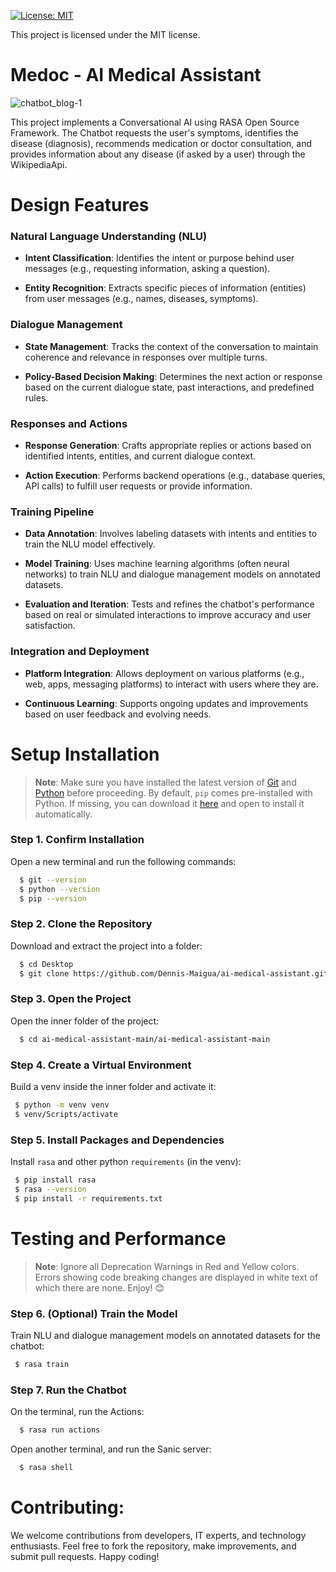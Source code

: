 [![License: MIT](https://img.shields.io/badge/License-MIT-yellow.svg)](https://opensource.org/licenses/MIT)

This project is licensed under the MIT license.

# Medoc - AI Medical Assistant

![chatbot_blog-1](https://github.com/Dennis-Maigua/ai-medical-assistant/assets/32156551/37f7de8b-e13c-42fd-a711-09d6122677cb)

This project implements a Conversational AI using RASA Open Source Framework. The Chatbot requests the user's symptoms, identifies the disease (diagnosis), recommends medication or doctor consultation, and provides information about any disease (if asked by a user) through the WikipediaApi.

# Design Features

### Natural Language Understanding (NLU)

- **Intent Classification**: Identifies the intent or purpose behind user messages (e.g., requesting information, asking a question).

- **Entity Recognition**: Extracts specific pieces of information (entities) from user messages (e.g., names, diseases, symptoms).

### Dialogue Management

- **State Management**: Tracks the context of the conversation to maintain coherence and relevance in responses over multiple turns.

- **Policy-Based Decision Making**: Determines the next action or response based on the current dialogue state, past interactions, and predefined rules.

### Responses and Actions

- **Response Generation**: Crafts appropriate replies or actions based on identified intents, entities, and current dialogue context.

- **Action Execution**: Performs backend operations (e.g., database queries, API calls) to fulfill user requests or provide information.
  
### Training Pipeline

- **Data Annotation**: Involves labeling datasets with intents and entities to train the NLU model effectively.

- **Model Training**: Uses machine learning algorithms (often neural networks) to train NLU and dialogue management models on annotated datasets.

- **Evaluation and Iteration**: Tests and refines the chatbot's performance based on real or simulated interactions to improve accuracy and user satisfaction.

### Integration and Deployment

- **Platform Integration**: Allows deployment on various platforms (e.g., web, apps, messaging platforms) to interact with users where they are.

- **Continuous Learning**: Supports ongoing updates and improvements based on user feedback and evolving needs.

# Setup Installation

>**Note**: Make sure you have installed the latest version of [Git](https://git-scm.com/downloads) and [Python](https://www.python.org/downloads/release/python-31011/) before proceeding. By default, `pip` comes pre-installed with Python. If missing, you can download it [here](https://bootstrap.pypa.io/get-pip.py) and open to install it automatically.

### Step 1. Confirm Installation

Open a new terminal and run the following commands:

  ```bash
    $ git --version
    $ python --version
    $ pip --version
  ```

### Step 2. Clone the Repository

Download and extract the project into a folder:

  ```bash
    $ cd Desktop
    $ git clone https://github.com/Dennis-Maigua/ai-medical-assistant.git
  ```

### Step 3. Open the Project

Open the inner folder of the project:

  ```bash
    $ cd ai-medical-assistant-main/ai-medical-assistant-main
  ```

### Step 4. Create a Virtual Environment

Build a venv inside the inner folder and activate it:

  ```bash
   $ python -m venv venv
   $ venv/Scripts/activate
  ```
   
### Step 5. Install Packages and Dependencies

Install `rasa` and other python `requirements` (in the venv):
  
  ```bash
   $ pip install rasa
   $ rasa --version 
   $ pip install -r requirements.txt
  ```

# Testing and Performance

>**Note**: Ignore all Deprecation Warnings in Red and Yellow colors. Errors showing code breaking changes are displayed in white text of which there are none. Enjoy! 😊

### Step 6. (Optional) Train the Model

Train NLU and dialogue management models on annotated datasets for the chatbot:
  
  ```bash
   $ rasa train
  ```

### Step 7. Run the Chatbot

On the terminal, run the Actions:

  ```bash
    $ rasa run actions
  ```

Open another terminal, and run the Sanic server:

  ```bash
    $ rasa shell
  ```

# Contributing:

We welcome contributions from developers, IT experts, and technology enthusiasts. Feel free to fork the repository, make improvements, and submit pull requests. Happy coding!